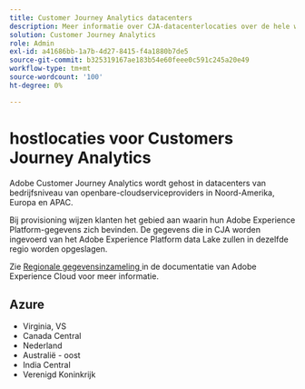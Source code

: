 ```yaml
---
title: Customer Journey Analytics datacenters
description: Meer informatie over CJA-datacenterlocaties over de hele wereld.
solution: Customer Journey Analytics
role: Admin
exl-id: a41686bb-1a7b-4d27-8415-f4a1880b7de5
source-git-commit: b325319167ae183b54e60feee0c591c245a20e49
workflow-type: tm+mt
source-wordcount: '100'
ht-degree: 0%

---
```


# hostlocaties voor Customers Journey Analytics

Adobe Customer Journey Analytics wordt gehost in datacenters van bedrijfsniveau van openbare-cloudserviceproviders in Noord-Amerika, Europa en APAC.

Bij provisioning wijzen klanten het gebied aan waarin hun Adobe Experience Platform-gegevens zich bevinden. De gegevens die in CJA worden ingevoerd van het Adobe Experience Platform data Lake zullen in dezelfde regio worden opgeslagen.

Zie [ Regionale gegevensinzameling ](https://experienceleague.adobe.com/nl/docs/core-services/interface/data-collection/rdc) in de documentatie van Adobe Experience Cloud voor meer informatie.

## Azure

- Virginia, VS
- Canada Central
- Nederland
- Australië - oost
- India Central
- Verenigd Koninkrijk

